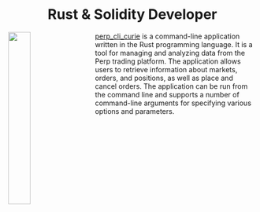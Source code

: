 <h1 align="center">Rust & Solidity Developer</h1>

[<img src="https://img.youtube.com/vi/HModVxuLO6w/maxresdefault.jpg" width="30%" style="float: left; margin-right: 25px">](https://github.com/brendanwenzel/perp_cli_curie)

[perp_cli_curie](https://github.com/brendanwenzel/perp_cli_curie) is a command-line application written in the Rust programming language. It is a tool for managing and analyzing data from the Perp trading platform. The application allows users to retrieve information about markets, orders, and positions, as well as place and cancel orders. The application can be run from the command line and supports a number of command-line arguments for specifying various options and parameters.

